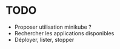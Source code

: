 # TODO

- Proposer utilisation minikube ?
- Rechercher les applications disponibles
- Déployer, lister, stopper

